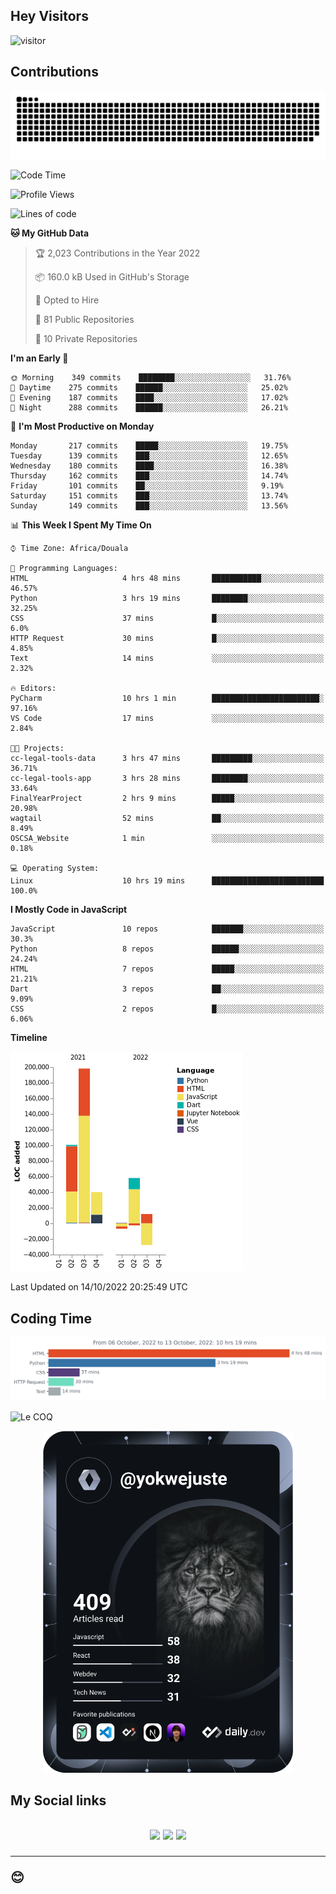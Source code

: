 ## Hey Visitors
![visitor](https://profile-counter.glitch.me/yokwejuste/count.svg)

## Contributions
<p align="center">
  <img src="https://raw.githubusercontent.com/yokwejuste/yokwejuste/output/github-contribution-grid-snake.svg" />
</p>

<!--START_SECTION:waka-->
![Code Time](http://img.shields.io/badge/Code%20Time-1%2C145%20hrs%2036%20mins-blue)

![Profile Views](http://img.shields.io/badge/Profile%20Views-6-blue)

![Lines of code](https://img.shields.io/badge/From%20Hello%20World%20I%27ve%20Written-372%20Thousand%20lines%20of%20code-blue)

**🐱 My GitHub Data** 

> 🏆 2,023 Contributions in the Year 2022
 > 
> 📦 160.0 kB Used in GitHub's Storage 
 > 
> 💼 Opted to Hire
 > 
> 📜 81 Public Repositories 
 > 
> 🔑 10 Private Repositories  
 > 
**I'm an Early 🐤** 

```text
🌞 Morning    349 commits    ████████░░░░░░░░░░░░░░░░░   31.76% 
🌆 Daytime    275 commits    ██████░░░░░░░░░░░░░░░░░░░   25.02% 
🌃 Evening    187 commits    ████░░░░░░░░░░░░░░░░░░░░░   17.02% 
🌙 Night      288 commits    ██████░░░░░░░░░░░░░░░░░░░   26.21%

```
📅 **I'm Most Productive on Monday** 

```text
Monday       217 commits    █████░░░░░░░░░░░░░░░░░░░░   19.75% 
Tuesday      139 commits    ███░░░░░░░░░░░░░░░░░░░░░░   12.65% 
Wednesday    180 commits    ████░░░░░░░░░░░░░░░░░░░░░   16.38% 
Thursday     162 commits    ███░░░░░░░░░░░░░░░░░░░░░░   14.74% 
Friday       101 commits    ██░░░░░░░░░░░░░░░░░░░░░░░   9.19% 
Saturday     151 commits    ███░░░░░░░░░░░░░░░░░░░░░░   13.74% 
Sunday       149 commits    ███░░░░░░░░░░░░░░░░░░░░░░   13.56%

```


📊 **This Week I Spent My Time On** 

```text
⌚︎ Time Zone: Africa/Douala

💬 Programming Languages: 
HTML                     4 hrs 48 mins       ███████████░░░░░░░░░░░░░░   46.57% 
Python                   3 hrs 19 mins       ████████░░░░░░░░░░░░░░░░░   32.25% 
CSS                      37 mins             █░░░░░░░░░░░░░░░░░░░░░░░░   6.0% 
HTTP Request             30 mins             █░░░░░░░░░░░░░░░░░░░░░░░░   4.85% 
Text                     14 mins             ░░░░░░░░░░░░░░░░░░░░░░░░░   2.32%

🔥 Editors: 
PyCharm                  10 hrs 1 min        ████████████████████████░   97.16% 
VS Code                  17 mins             ░░░░░░░░░░░░░░░░░░░░░░░░░   2.84%

🐱‍💻 Projects: 
cc-legal-tools-data      3 hrs 47 mins       █████████░░░░░░░░░░░░░░░░   36.71% 
cc-legal-tools-app       3 hrs 28 mins       ████████░░░░░░░░░░░░░░░░░   33.64% 
FinalYearProject         2 hrs 9 mins        █████░░░░░░░░░░░░░░░░░░░░   20.98% 
wagtail                  52 mins             ██░░░░░░░░░░░░░░░░░░░░░░░   8.49% 
OSCSA_Website            1 min               ░░░░░░░░░░░░░░░░░░░░░░░░░   0.18%

💻 Operating System: 
Linux                    10 hrs 19 mins      █████████████████████████   100.0%

```

**I Mostly Code in JavaScript** 

```text
JavaScript               10 repos            ███████░░░░░░░░░░░░░░░░░░   30.3% 
Python                   8 repos             ██████░░░░░░░░░░░░░░░░░░░   24.24% 
HTML                     7 repos             █████░░░░░░░░░░░░░░░░░░░░   21.21% 
Dart                     3 repos             ██░░░░░░░░░░░░░░░░░░░░░░░   9.09% 
CSS                      2 repos             █░░░░░░░░░░░░░░░░░░░░░░░░   6.06%

```


**Timeline**

![Chart not found](https://raw.githubusercontent.com/yokwejuste/yokwejuste/master/charts/bar_graph.png) 


 Last Updated on 14/10/2022 20:25:49 UTC
<!--END_SECTION:waka-->

## Coding Time

[![wakatime-stats](https://github.com/yokwejuste/yokwejuste/blob/master/images/stat.svg)](https://wakatime.com/@yokwejuste)

![Le COQ](https://metrics.lecoq.io/yokwejuste/)
<p align="center">
  <a href="#"><img src="https://github.com/yokwejuste/yokwejuste/blob/master/devcard.svg" width="400" alt="Yonkeu K. Steve's Dev Card"/></a>
</p>
<h2>My Social links<h2>
<p align="center">
  <a href="https://twitter.com/yokwejuste"><img src="https://img.shields.io/badge/twitter-%231DA1F2.svg?style=for-the-badge&logo=Twitter&logoColor=white"></a>
  <a href="https://linkedin.com/in/yokwejuste"><img src="https://img.shields.io/badge/linkedin-%230077B5.svg?style=for-the-badge&logo=linkedin&logoColor=white"></a>
  <a href="https://instagram.com/yokwejuste0"><img src="https://img.shields.io/badge/instagram-%23E4405F.svg?style=for-the-badge&logo=Instagram&logoColor=white"></a>
</p>
<hr>
😊
